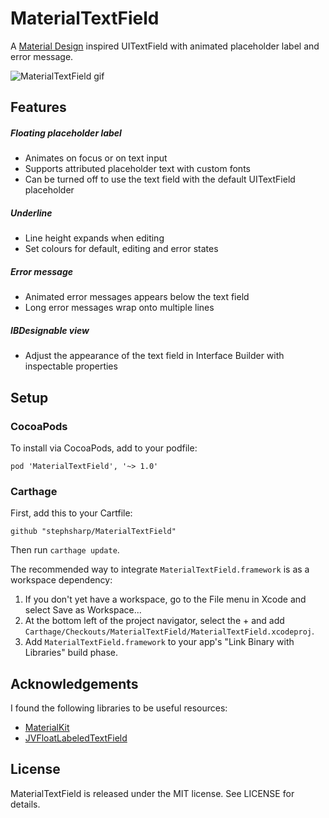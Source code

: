 # MaterialTextField

A [Material Design](https://www.google.com/design/spec/components/text-fields.html#text-fields-single-line-text-field) inspired UITextField with animated placeholder label and error message.

![MaterialTextField gif](https://raw.githubusercontent.com/stephsharp/MaterialTextField/master/Screenshots/MaterialTextField.gif)

## Features

##### Floating placeholder label

- Animates on focus or on text input
- Supports attributed placeholder text with custom fonts
- Can be turned off to use the text field with the default UITextField placeholder

##### Underline

- Line height expands when editing
- Set colours for default, editing and error states

##### Error message

- Animated error messages appears below the text field
- Long error messages wrap onto multiple lines 


##### IBDesignable view

- Adjust the appearance of the text field in Interface Builder with inspectable properties

## Setup

### CocoaPods

To install via CocoaPods, add to your podfile:

    pod 'MaterialTextField', '~> 1.0'

### Carthage

First, add this to your Cartfile:

    github "stephsharp/MaterialTextField"

Then run `carthage update`.

The recommended way to integrate `MaterialTextField.framework` is as a workspace dependency:

1. If you don't yet have a workspace, go to the File menu in Xcode and select Save as Workspace...
2. At the bottom left of the project navigator, select the + and add `Carthage/Checkouts/MaterialTextField/MaterialTextField.xcodeproj`.
3. Add `MaterialTextField.framework` to your app's "Link Binary with Libraries" build phase.

## Acknowledgements

I found the following libraries to be useful resources:

- [MaterialKit](https://github.com/nghialv/MaterialKit)
- [JVFloatLabeledTextField](https://github.com/jverdi/JVFloatLabeledTextField)


## License

MaterialTextField is released under the MIT license. See LICENSE for details.
